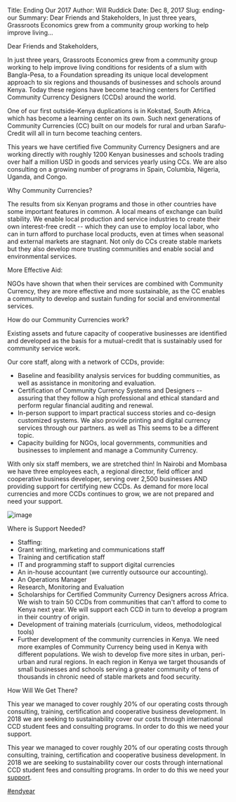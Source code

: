 Title: Ending Our 2017
Author: Will Ruddick
Date: Dec 8, 2017
Slug: ending-our
Summary: Dear Friends and Stakeholders, In just three years, Grassroots Economics grew from a community group working to help improve living...

Dear Friends and Stakeholders,

In just three years, Grassroots Economics grew from a community group
working to help improve living conditions for residents of a slum with
Bangla-Pesa, to a Foundation spreading its unique local development
approach to six regions and thousands of businesses and schools around
Kenya. Today these regions have become teaching centers for Certified
Community Currency Designers (CCDs) around the world.

One of our first outside-Kenya duplications is in Kokstad, South Africa,
which has become a learning center on its own. Such next generations of
Community Currencies (CC) built on our models for rural and urban
Sarafu-Credit will all in turn become teaching centers.

This years we have certified five Community Currency Designers and are
working directly with roughly 1200 Kenyan businesses and schools trading
over half a million USD in goods and services yearly using CCs. We are
also consulting on a growing number of programs in Spain, Columbia,
Nigeria, Uganda, and Congo.

Why Community Currencies?

The results from six Kenyan programs and those in other countries have
some important features in common. A local means of exchange can build
stability. We enable local production and service industries to create
their own interest-free credit -- which they can use to employ local
labor, who can in turn afford to purchase local products, even at times
when seasonal and external markets are stagnant. Not only do CCs create
stable markets but they also develop more trusting communities and
enable social and environmental services.

More Effective Aid:

NGOs have shown that when their services are combined with Community
Currency, they are more effective and more sustainable, as the CC
enables a community to develop and sustain funding for social and
environmental services.

How do our Community Currencies work?

Existing assets and future capacity of cooperative businesses are
identified and developed as the basis for a mutual-credit that is
sustainably used for community service work.

Our core staff, along with a network of CCDs, provide:

- Baseline and feasibility analysis services for budding communities,
  as well as assistance in monitoring and evaluation.
- Certification of Community Currency Systems and Designers --
  assuring that they follow a high professional and ethical standard
  and perform regular financial auditing and renewal.
- In-person support to impart practical success stories and co-design
  customized systems. We also provide printing and digital currency
  services through our partners. as well as This seems to be a
  different topic.
- Capacity building for NGOs, local governments, communities and
  businesses to implement and manage a Community Currency.

With only six staff members, we are stretched thin! In Nairobi and
Mombasa we have three employees each, a regional director, field officer
and cooperative business developer, serving over 2,500 businesses AND
providing support for certifying new CCDs. As demand for more local
currencies and more CCDs continues to grow, we are not prepared and need
your support.

![image](images/blog/ending-our1.webp)

Where is Support Needed?

- Staffing:
- Grant writing, marketing and communications staff
- Training and certification staff
- IT and programming staff to support digital currencies
- An in-house accountant (we currently outsource our accounting).
- An Operations Manager
- Research, Monitoring and Evaluation
- Scholarships for Certified Community Currency Designers across
  Africa. We wish to train 50 CCDs from communities that can't afford
  to come to Kenya next year. We will support each CCD in turn to
  develop a program in their country of origin.
- Development of training materials (curriculum, videos,
  methodological tools)
- Further development of the community currencies in Kenya. We need
  more examples of Community Currency being used in Kenya with
  different populations. We wish to develop five more sites in urban,
  peri-urban and rural regions. In each region in Kenya we target
  thousands of small businesses and schools serving a greater
  community of tens of thousands in chronic need of stable markets and
  food security.

How Will We Get There?

This year we managed to cover roughly 20% of our operating costs through
consulting, training, certification and cooperative business
development. In 2018 we are seeking to sustainability cover our costs
through international CCD student fees and consulting programs. In order
to do this we need your support.

This year we managed to cover roughly 20% of our operating costs through
consulting, training, certification and cooperative business
development. In 2018 we are seeking to sustainability cover our costs
through international CCD student fees and consulting programs. In order
to do this we need your
[support](https://www.grassrootseconomics.org/get-involved).

[#endyear](https://www.grassrootseconomics.org/blog/hashtags/endyear)
